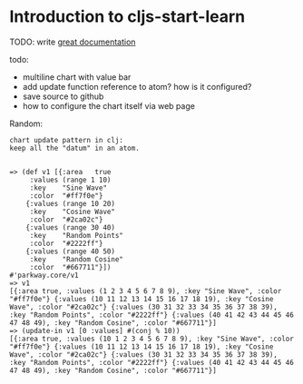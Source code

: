 # Introduction to cljs-start-learn

TODO: write [great documentation](http://jacobian.org/writing/great-documentation/what-to-write/)

todo:
	
- multiline chart with value bar
- add update function reference to atom? how is it configured?
- save source to github
- how to configure the chart itself via web page

Random:

	chart update pattern in clj:
	keep all the "datum" in an atom.
	
	
	=> (def v1 [{:area   true
         :values (range 1 10)
         :key    "Sine Wave"
         :color  "#ff7f0e"}
        {:values (range 10 20)
         :key    "Cosine Wave"
         :color  "#2ca02c"}
        {:values (range 30 40)
         :key    "Random Points"
         :color  "#2222ff"}
        {:values (range 40 50)
         :key    "Random Cosine"
         :color  "#667711"}])
	#'parkway.core/v1
	=> v1
	[{:area true, :values (1 2 3 4 5 6 7 8 9), :key "Sine Wave", :color "#ff7f0e"} {:values (10 11 12 13 14 15 16 17 18 19), :key "Cosine Wave", :color "#2ca02c"} {:values (30 31 32 33 34 35 36 37 38 39), :key "Random Points", :color "#2222ff"} {:values (40 41 42 43 44 45 46 47 48 49), :key "Random Cosine", :color "#667711"}]
	=> (update-in v1 [0 :values] #(conj % 10))
	[{:area true, :values (10 1 2 3 4 5 6 7 8 9), :key "Sine Wave", :color "#ff7f0e"} {:values (10 11 12 13 14 15 16 17 18 19), :key "Cosine Wave", :color "#2ca02c"} {:values (30 31 32 33 34 35 36 37 38 39), :key "Random Points", :color "#2222ff"} {:values (40 41 42 43 44 45 46 47 48 49), :key "Random Cosine", :color "#667711"}]
